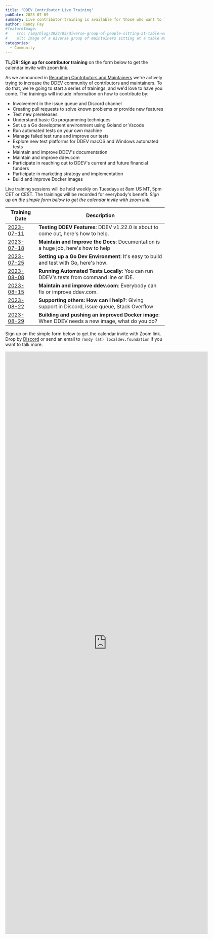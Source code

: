 ```yaml
---
title: "DDEV Contributor Live Training"
pubDate: 2023-07-09
summary: Live contributor training is available for those who want to learn to contribute and maintain DDEV.
author: Randy Fay
#featureImage:
#    src: /img/blog/2023/05/diverse-group-of-people-sitting-at-table-working.jpg
#    alt: Image of a diverse group of maintainers sitting at a table maintaining DDEV
categories:
  - Community
---
```


**TL;DR: Sign up for contributor training** on the form below to get the calendar invite with zoom link.

As we announced in [Recruiting Contributors and Maintainers](/blog/recruiting-maintainers/) we're actively trying to increase the DDEV community of contributors and maintainers. To do that, we're going to start a series of trainings, and we'd love to have you come. The trainings will include information on how to contribute by:

* Involvement in the issue queue and Discord channel
* Creating pull requests to solve known problems or provide new features
* Test new prereleases
* Understand basic Go programming techniques
* Set up a Go development environment using Goland or Vscode
* Run automated tests on your own machine
* Manage failed test runs and improve our tests
* Explore new test platforms for DDEV macOS and Windows automated tests
* Maintain and improve DDEV's documentation
* Maintain and improve ddev.com
* Participate in reaching out to DDEV's current and future financial funders
* Participate in marketing strategy and implementation
* Build and improve Docker images

Live training sessions will be held weekly on Tuesdays at 8am US MT, 5pm CET or CEST. The trainings will be recorded for everybody's benefit. *Sign up on the simple form below to get the calendar invite with zoom link.*

| Training Date                                                                                                                | Description                                                                                     |
|------------------------------------------------------------------------------------------------------------------------------|-------------------------------------------------------------------------------------------------|
| [2023-07-11](https://www.timeanddate.com/worldclock/fixedtime.html?msg=DDEV+Contributor+Training&iso=20230711T08&p1=75&ah=1) | **Testing DDEV Features**: DDEV v1.22.0 is about to come out, here's how to help.               |
| [2023-07-18](https://www.timeanddate.com/worldclock/fixedtime.html?msg=DDEV+Contributor+Training&iso=20230718T08&p1=75&ah=1) | **Maintain and Improve the Docs**: Documentation is a huge job, here's how to help              |
| [2023-07-25](https://www.timeanddate.com/worldclock/fixedtime.html?msg=DDEV+Contributor+Training&iso=20230725T08&p1=75&ah=1) | **Setting up a Go Dev Environment**: It's easy to build and test with Go, here's how.           |
| [2023-08-08](https://www.timeanddate.com/worldclock/fixedtime.html?msg=DDEV+Contributor+Training&iso=20230808T08&p1=75&ah=1) | **Running Automated Tests Locally**: You can run DDEV's tests from command line or IDE.         |
| [2023-08-15](https://www.timeanddate.com/worldclock/fixedtime.html?msg=DDEV+Contributor+Training&iso=20230815T08&p1=75&ah=1) | **Maintain and improve ddev.com**: Everybody can fix or improve ddev.com.                       |
| [2023-08-22](https://www.timeanddate.com/worldclock/fixedtime.html?msg=DDEV+Contributor+Training&iso=20230822T08&p1=75&ah=1) | **Supporting others: How can I help?**: Giving support in Discord, issue queue, Stack Overflow  |
| [2023-08-29](https://www.timeanddate.com/worldclock/fixedtime.html?msg=DDEV+Contributor+Training&iso=20230829T08&p1=75&ah=1) | **Building and pushing an improved Docker image**: When DDEV needs a new image, what do you do? |


Sign up on the simple form below to get the calendar invite with Zoom link. Drop by [Discord](https://discord.gg/hCZFfAMc5k) or send an email to `randy (at) localdev.foundation` if you want to talk more.

<iframe src="https://docs.google.com/forms/d/e/1FAIpQLSfEnj9ATnRc2G__Qx7ZWq039y3ER8UVx2utgkH6v4Ef50x4vw/viewform?embedded=true" width="640" height="1835" frameborder="0" marginheight="0" marginwidth="0">Loading…</iframe>
